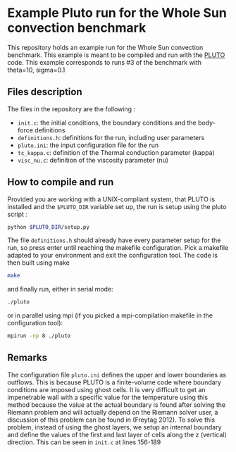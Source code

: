 # Example Pluto run for the Whole Sun convection benchmark 
This repository holds an example run for the Whole Sun convection benchmark. This example is meant to be compiled and run with the [PLUTO](http://plutocode.ph.unito.it/) code. This example corresponds to runs #3 of the benchmark with theta=10, sigma=0.1

## Files description
The files in the repository are the following : 
 * `init.c`: the initial conditions, the boundary conditions and the body-force definitions
 * `definitions.h`: definitions for the run, including user parameters
 * `pluto.ini`: the input configuration file for the run
 * `tc_kappa.c`: definition of the Thermal conduction parameter (kappa)
 * `visc_nu.c`: definition of the viscosity parameter (nu)

## How to compile and run
Provided you are working with a UNIX-compliant system, that PLUTO is installed and the `$PLUTO_DIR` variable set up, the run is setup using the pluto script :
```bash
python $PLUTO_DIR/setup.py
```
The file `definitions.h` should already have every parameter setup for the run, so press enter until reaching the makefile configuration. Pick a makefile adapted to your environment and exit the configuration tool. The code is then built using make 

```bash
make
```

and finally run, either in serial mode:

```bash
./pluto
```

or in parallel using mpi (if you picked a mpi-compilation makefile in the configuration tool):

```bash
mpirun -np 8 ./pluto
```

## Remarks
The configuration file `pluto.ini` defines the upper and lower boundaries as outflows. This is because PLUTO is a finite-volume code where boundary conditions are imposed using ghost cells. It is very difficult to get an impenetrable wall with a specific value for the temperature using this method because the value at the actual boundary is found after solving the Riemann problem and will actually depend on the Riemann solver user, a discussion of this problem can be found in (Freytag 2012). To solve this problem, instead of using the ghost layers, we setup an internal boundary and define the values of the first and last layer of cells along the z (vertical) direction. This can be seen in `init.c` at lines 156-189 
